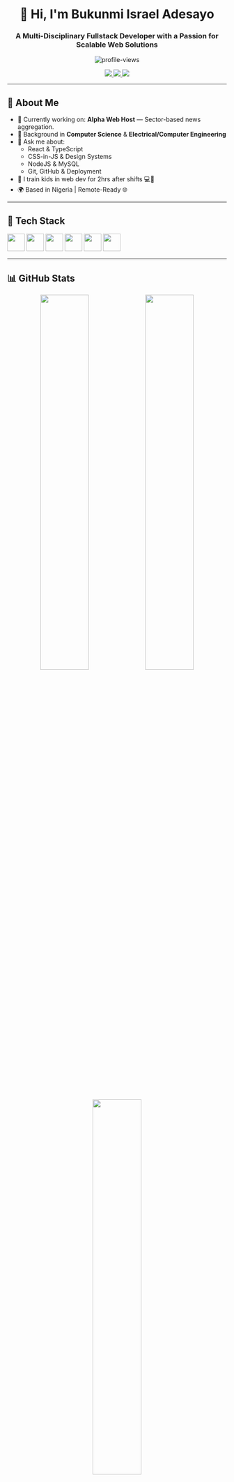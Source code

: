 <!-- Profile README for Bukunmi Israel Adesayo -->

<h1 align="center">👋 Hi, I'm Bukunmi Israel Adesayo</h1>
<h3 align="center">A Multi-Disciplinary Fullstack Developer with a Passion for Scalable Web Solutions</h3>

<p align="center">
  <img src="https://komarev.com/ghpvc/?username=bukunmiadesayo&label=Profile%20views&color=0e75b6&style=flat" alt="profile-views" />
</p>

<p align="center">
  <a href="https://linkedin.com/in/bukunmiadesayo" target="_blank">
    <img src="https://img.shields.io/badge/LinkedIn-0077B5?style=for-the-badge&logo=linkedin&logoColor=white" />
  </a>
  <a href="mailto:bukunmiadesayo@gmail.com">
    <img src="https://img.shields.io/badge/Gmail-D14836?style=for-the-badge&logo=gmail&logoColor=white" />
  </a>
  <a href="https://yourportfolio.com">
    <img src="https://img.shields.io/badge/Portfolio-000?style=for-the-badge&logo=vercel&logoColor=white" />
  </a>
</p>

---

## 🧠 About Me

- 💼 Currently working on: **Alpha Web Host** — Sector-based news aggregation.
- 🧩 Background in **Computer Science** & **Electrical/Computer Engineering**
- 💬 Ask me about:
  - React & TypeScript
  - CSS-in-JS & Design Systems
  - NodeJS & MySQL
  - Git, GitHub & Deployment
- 🧒 I train kids in web dev for 2hrs after shifts 💻🚀
- 🌍 Based in Nigeria | Remote-Ready 🌐

---

## 🧰 Tech Stack

<p align="left">
  <img src="https://cdn.jsdelivr.net/gh/devicons/devicon/icons/javascript/javascript-original.svg" width="40"/>
  <img src="https://cdn.jsdelivr.net/gh/devicons/devicon/icons/typescript/typescript-original.svg" width="40"/>
  <img src="https://cdn.jsdelivr.net/gh/devicons/devicon/icons/react/react-original.svg" width="40"/>
  <img src="https://cdn.jsdelivr.net/gh/devicons/devicon/icons/nodejs/nodejs-original.svg" width="40"/>
  <img src="https://cdn.jsdelivr.net/gh/devicons/devicon/icons/mysql/mysql-original.svg" width="40"/>
  <img src="https://cdn.jsdelivr.net/gh/devicons/devicon/icons/git/git-original.svg" width="40"/>
</p>

---

## 📊 GitHub Stats

<p align="center">
  <img src="https://github-readme-stats.vercel.app/api?username=bukunmiadesayo&show_icons=true&theme=radical" width="47%" />
  <img src="https://github-readme-streak-stats.herokuapp.com/?user=bukunmiadesayo&theme=radical" width="47%" />
</p>

<p align="center">
  <img src="https://github-readme-stats.vercel.app/api/top-langs/?username=bukunmiadesayo&layout=compact&theme=radical" width="47%" />
</p>

---

## 🚀 Featured Projects

| Project | Description | Tech Stack | Demo |
|--------|-------------|------------|------|
| **Alpha Web Host** | News platform by industry sector | React, Node.js, MySQL | [Live Demo](https://yourprojecturl.com) |
| **Squad Accounting** | Accounting & tax services platform | React, Nodemailer, Express | [Live Demo](https://squadaccounting.co.uk) |
| **JS/TS Quiz App** | Interview quiz system for learners | JavaScript, TypeScript | [GitHub](https://github.com/bukunmiadesayo/quiz-app) |

---

## ✍️ Blog & LinkedIn Posts
> Coming soon… Stay tuned for JavaScript quizzes, AI-powered tools, and real-world project breakdowns.

---

## 🗂️ Fun Stats

- 🚗 3+ hours of daily commute ⏱
- 🧑‍🏫 Mentor to 3 kids in dev
- 🏗 Built full-stack apps with secure contact systems and dashboards

---

<p align="center">
  <img src="https://readme-typing-svg.herokuapp.com?font=Fira+Code&size=22&pause=1000&color=00BFFF&center=true&vCenter=true&width=435&lines=Let's+Build+Something+Great!;Frontend+%7C+Backend+%7C+AI-ready" />
</p>
